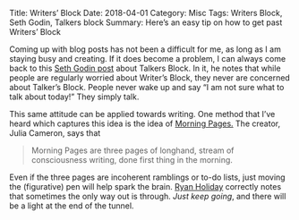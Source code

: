 Title: Writers’ Block
Date: 2018-04-01
Category: Misc
Tags: Writers Block, Seth Godin, Talkers block
Summary: Here’s an easy tip on how to get past Writers’ Block

Coming up with blog posts has not been a difficult for me, as long as I am staying busy and creating. If it does become a problem, I can always come back to this [Seth Godin post](http://sethgodin.typepad.com/seths_blog/2011/09/talkers-block.html) about Talkers Block. In it, he notes that while people are regularly worried about Writer’s Block, they never are concerned about Talker’s Block. People never wake up and say “I am not sure what to talk about today!” They simply talk. 

This same attitude can be applied towards writing. One method that I’ve heard which captures this idea is the idea of [Morning Pages.](http://juliacameronlive.com/basic-tools/morning-pages/) The creator, Julia Cameron, says that 
> Morning Pages are three pages of longhand, stream of consciousness writing, done first thing in the morning.

Even if the three pages are incoherent ramblings or to-do lists, just moving the (figurative) pen will help spark the brain. [Ryan Holiday](https://thoughtcatalog.com/ryan-holiday/2017/03/sometimes-the-only-way-out-is-through/?utm_content=buffer0e116&utm_medium=social&utm_source=twitter.com&utm_campaign=buffer) correctly notes that sometimes the only way out is through. _Just keep going_, and there will be a light at the end of the tunnel.